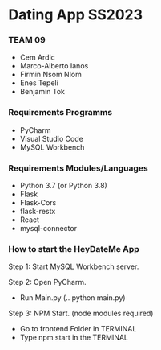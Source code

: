 # Dating App SS2023

### TEAM 09
- Cem Ardic
- Marco-Alberto Ianos
- Firmin Nsom Nlom
- Enes Tepeli
- Benjamin Tok

### Requirements Programms
- PyCharm
- Visual Studio Code
- MySQL Workbench

### Requirements Modules/Languages
- Python 3.7 (or Python 3.8)
- Flask
- Flask-Cors
- flask-restx
- React
- mysql-connector

### How to start the HeyDateMe App

Step 1: Start MySQL Workbench server.

Step 2: Open PyCharm.
- Run Main.py (.. python main.py)

Step 3: NPM Start. (node modules required)
- Go to frontend Folder in TERMINAL
- Type npm start in the TERMINAL
